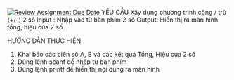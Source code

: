 [![Review Assignment Due Date](https://classroom.github.com/assets/deadline-readme-button-22041afd0340ce965d47ae6ef1cefeee28c7c493a6346c4f15d667ab976d596c.svg)](https://classroom.github.com/a/XC2OPhj9)
YÊU CẦU
Xây dựng chương trình cộng / trừ (+/-) 2 số
Input : Nhập vào từ bàn phím 2 số
Output: Hiển thị ra màn hình tổng, hiệu của 2 số


HƯỚNG DẪN THỰC HIỆN
1. Khai báo các biến số A, B và các kết quả Tổng, Hiệu của 2 số
2. Dùng lệnh scanf để nhập từ bàn phím
3. Dùng lệnh printf để hiển thị nội dung ra màn hình
